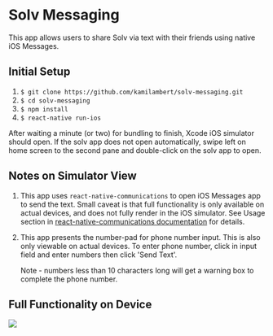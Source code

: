 # Solv Messaging

This app allows users to share Solv via text with their friends using native iOS Messages.

## Initial Setup

1. `$ git clone https://github.com/kamilambert/solv-messaging.git`
2. `$ cd solv-messaging`
3. `$ npm install`
4. `$ react-native run-ios`

After waiting a minute (or two) for bundling to finish, Xcode iOS simulator should open. If the solv app does not open automatically, swipe left on home screen to the second pane and double-click on the solv app to open.

## Notes on Simulator View

1. This app uses `react-native-communications` to open iOS Messages app to send the text. Small caveat is that full functionality is only available on actual devices, and does not fully render in the iOS simulator. See Usage section in [react-native-communications documentation](https://www.npmjs.com/package/react-native-communications) for details.

2. This app presents the number-pad for phone number input. This is also only viewable on actual devices. To enter phone number, click in input field and enter numbers then click 'Send Text'.

	Note - numbers less than 10 characters long will get a warning box to complete the phone number.

## Full Functionality on Device

<img src='./src/img/solvscreencast.gif'>
